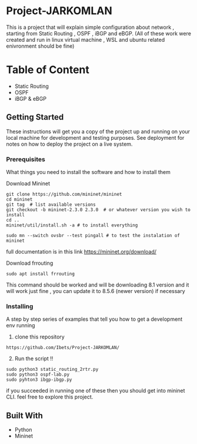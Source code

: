 # Project-JARKOMLAN

This is a project that will explain simple configuration about network , starting from Static Routing , OSPF , iBGP and eBGP. (All of these work were created and run in linux virtual machine , WSL and ubuntu related enivronment should be fine)

# Table of Content

- Static Routing
- OSPF
- iBGP & eBGP

## Getting Started

These instructions will get you a copy of the project up and running on your local machine for development and testing purposes. See deployment for notes on how to deploy the project on a live system.

### Prerequisites

What things you need to install the software and how to install them

Download Mininet
```
git clone https://github.com/mininet/mininet
cd mininet
git tag  # list available versions
git checkout -b mininet-2.3.0 2.3.0  # or whatever version you wish to install
cd ..
mininet/util/install.sh -a # to install everything 

sudo mn --switch ovsbr --test pingall # to test the instalation of mininet
```

full documentation is in this link https://mininet.org/download/

Download frrouting
```
sudo apt install frrouting
```
This command should be worked and will be downloading 8.1 version and it will work just fine , you can update it to 8.5.6 (newer version) if necessary

### Installing

A step by step series of examples that tell you how to get a development env running

1. clone this repository

```
https://github.com/Ibets/Project-JARKOMLAN/
```

2. Run the script !!
```
sudo python3 static_routing_2rtr.py
sudo python3 ospf-lab.py
sudo pyhton3 ibgp-ibgp.py
```
if you succeeded in running one of these then you should get into mininet CLI.
feel free to explore this project.

## Built With

* Python
* Mininet
